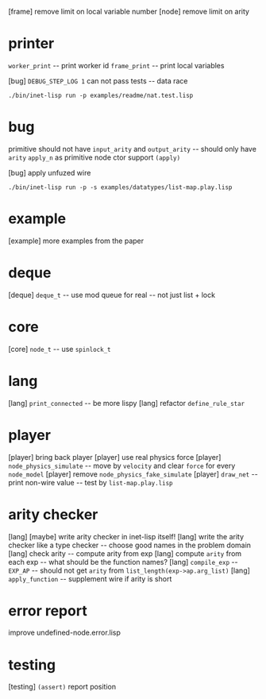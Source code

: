 [frame] remove limit on local variable number
[node] remove limit on arity

# printer

`worker_print` -- print worker id
`frame_print` -- print local variables

[bug] `DEBUG_STEP_LOG 1` can not pass tests -- data race

```
./bin/inet-lisp run -p examples/readme/nat.test.lisp
```

# bug

primitive should not have `input_arity` and `output_arity` -- should only have `arity`
`apply_n` as primitive node ctor
support `(apply)`

[bug] apply unfuzed wire

```
./bin/inet-lisp run -p -s examples/datatypes/list-map.play.lisp
```

# example

[example] more examples from the paper

# deque

[deque] `deque_t` -- use mod queue for real -- not just list + lock

# core

[core] `node_t` -- use `spinlock_t`

# lang

[lang] `print_connected` -- be more lispy
[lang] refactor `define_rule_star`

# player

[player] bring back player
[player] use real physics force
[player] `node_physics_simulate` -- move by `velocity` and clear `force` for every `node_model`
[player] remove `node_physics_fake_simulate`
[player] `draw_net` -- print non-wire value -- test by `list-map.play.lisp`

# arity checker

[lang] [maybe] write arity checker in inet-lisp itself!
[lang] write the arity checker like a type checker -- choose good names in the problem domain
[lang] check arity -- compute arity from exp
[lang] compute `arity` from each exp -- what should be the function names?
[lang] `compile_exp` -- `EXP_AP` -- should not get `arity` from `list_length(exp->ap.arg_list)`
[lang] `apply_function` -- supplement wire if arity is short

# error report

improve undefined-node.error.lisp

# testing

[testing] `(assert)` report position
